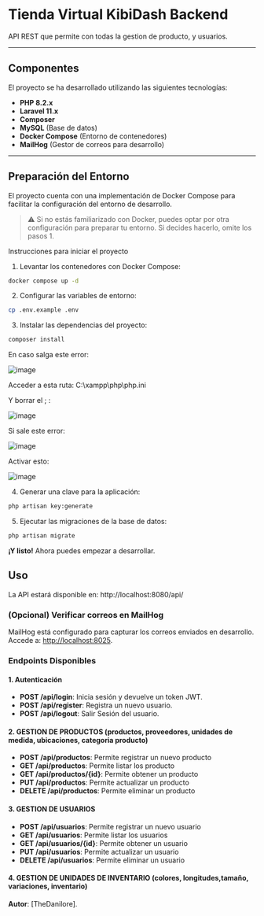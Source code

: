 # Tienda Virtual KibiDash Backend

API REST que permite con todas la gestion de producto, y usuarios.


---

## Componentes

El proyecto se ha desarrollado utilizando las siguientes tecnologías:

- **PHP 8.2.x**
- **Laravel 11.x**
- **Composer**
- **MySQL** (Base de datos)
- **Docker Compose** (Entorno de contenedores)
- **MailHog** (Gestor de correos para desarrollo)

---

## Preparación del Entorno

El proyecto cuenta con una implementación de Docker Compose para facilitar la configuración del entorno de desarrollo.

> ⚠️ Si no estás familiarizado con Docker, puedes optar por otra configuración para preparar tu entorno. Si decides
> hacerlo, omite los pasos 1.

Instrucciones para iniciar el proyecto

1. Levantar los contenedores con Docker Compose:

```bash
docker compose up -d
```

2. Configurar las variables de entorno:

```bash
cp .env.example .env
```

3. Instalar las dependencias del proyecto:

```bash
composer install
```
En caso salga este error:

![image](https://github.com/user-attachments/assets/a655ea1c-de16-46ca-9f62-db22ef835879)

Acceder a esta ruta: C:\xampp\php\php.ini

Y borrar el ; :

![image](https://github.com/user-attachments/assets/3541f117-83b2-46a0-9cd1-4a703ff3d08b)

Si sale este error:

![image](https://github.com/user-attachments/assets/1bb42e17-3541-4260-bd37-2ec12a9d6d95)



Activar esto:

![image](https://github.com/user-attachments/assets/24c4a6bb-d6a7-4ea9-a588-f37c05f0c926)


4. Generar una clave para la aplicación:

```bash
php artisan key:generate
```

5. Ejecutar las migraciones de la base de datos:

```bash
php artisan migrate
```

**¡Y listo!** Ahora puedes empezar a desarrollar.

## Uso

La API estará disponible en: http://localhost:8080/api/

### (Opcional) Verificar correos en MailHog

MailHog está configurado para capturar los correos enviados en desarrollo. Accede a: [http://localhost:8025](http://localhost:8025).

### Endpoints Disponibles

#### 1. Autenticación

- **POST /api/login**: Inicia sesión y devuelve un token JWT.
- **POST /api/register**: Registra un nuevo usuario.
- **POST /api/logout**: Salir Sesión del usuario.

#### 2. GESTION DE PRODUCTOS (productos, proveedores, unidades de medida, ubicaciones, categoria producto)

- **POST /api/productos**: Permite registrar un nuevo producto
- **GET /api/productos**: Permite listar los producto
- **GET /api/productos/{id}**: Permite obtener un producto
- **PUT /api/productos**: Permite actualizar un producto
- **DELETE /api/productos**: Permite eliminar un producto

#### 3. GESTION DE USUARIOS

- **POST /api/usuarios**: Permite registrar un nuevo usuario
- **GET /api/usuarios**: Permite listar los usuarios
- **GET /api/usuarios/{id}**: Permite obtener un usuario
- **PUT /api/usuarios**: Permite actualizar un usuario
- **DELETE /api/usuarios**: Permite eliminar un usuario


#### 4. GESTION DE UNIDADES DE INVENTARIO (colores, longitudes,tamaño, variaciones, inventario)

**Autor**: [TheDanilore].

